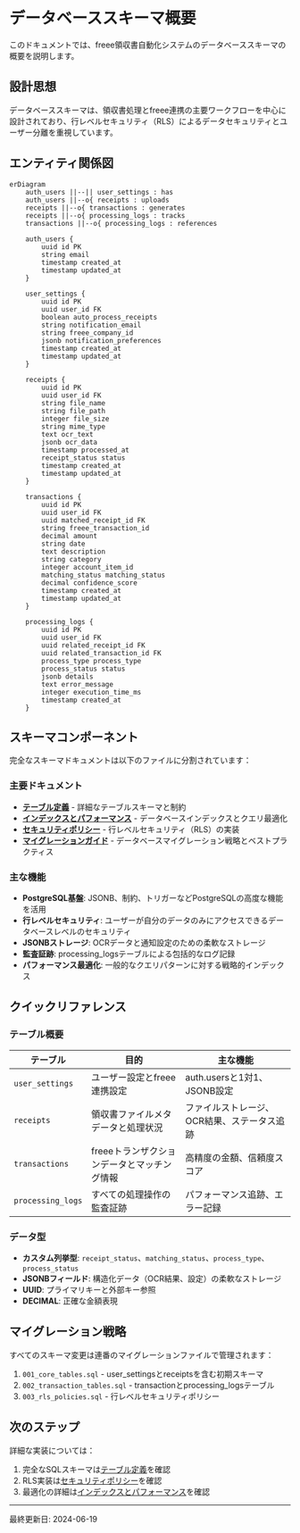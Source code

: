 # データベーススキーマ概要

このドキュメントでは、freee領収書自動化システムのデータベーススキーマの概要を説明します。

## 設計思想

データベーススキーマは、領収書処理とfreee連携の主要ワークフローを中心に設計されており、行レベルセキュリティ（RLS）によるデータセキュリティとユーザー分離を重視しています。

## エンティティ関係図

```mermaid
erDiagram
    auth_users ||--|| user_settings : has
    auth_users ||--o{ receipts : uploads
    receipts ||--o{ transactions : generates
    receipts ||--o{ processing_logs : tracks
    transactions ||--o{ processing_logs : references

    auth_users {
        uuid id PK
        string email
        timestamp created_at
        timestamp updated_at
    }

    user_settings {
        uuid id PK
        uuid user_id FK
        boolean auto_process_receipts
        string notification_email
        string freee_company_id
        jsonb notification_preferences
        timestamp created_at
        timestamp updated_at
    }

    receipts {
        uuid id PK
        uuid user_id FK
        string file_name
        string file_path
        integer file_size
        string mime_type
        text ocr_text
        jsonb ocr_data
        timestamp processed_at
        receipt_status status
        timestamp created_at
        timestamp updated_at
    }

    transactions {
        uuid id PK
        uuid user_id FK
        uuid matched_receipt_id FK
        string freee_transaction_id
        decimal amount
        string date
        text description
        string category
        integer account_item_id
        matching_status matching_status
        decimal confidence_score
        timestamp created_at
        timestamp updated_at
    }

    processing_logs {
        uuid id PK
        uuid user_id FK
        uuid related_receipt_id FK
        uuid related_transaction_id FK
        process_type process_type
        process_status status
        jsonb details
        text error_message
        integer execution_time_ms
        timestamp created_at
    }
```

## スキーマコンポーネント

完全なスキーマドキュメントは以下のファイルに分割されています：

### 主要ドキュメント

- **[テーブル定義](table-definitions-ja.md)** - 詳細なテーブルスキーマと制約
- **[インデックスとパフォーマンス](indexes-performance-ja.md)** - データベースインデックスとクエリ最適化
- **[セキュリティポリシー](security-policies-ja.md)** - 行レベルセキュリティ（RLS）の実装
- **[マイグレーションガイド](migration-strategy-ja.md)** - データベースマイグレーション戦略とベストプラクティス

### 主な機能

- **PostgreSQL基盤**: JSONB、制約、トリガーなどPostgreSQLの高度な機能を活用
- **行レベルセキュリティ**: ユーザーが自分のデータのみにアクセスできるデータベースレベルのセキュリティ
- **JSONBストレージ**: OCRデータと通知設定のための柔軟なストレージ
- **監査証跡**: processing_logsテーブルによる包括的なログ記録
- **パフォーマンス最適化**: 一般的なクエリパターンに対する戦略的インデックス

## クイックリファレンス

### テーブル概要

| テーブル          | 目的                                        | 主な機能                                    |
| ----------------- | ------------------------------------------- | ------------------------------------------- |
| `user_settings`   | ユーザー設定とfreee連携設定                 | auth.usersと1対1、JSONB設定                 |
| `receipts`        | 領収書ファイルメタデータと処理状況          | ファイルストレージ、OCR結果、ステータス追跡 |
| `transactions`    | freeeトランザクションデータとマッチング情報 | 高精度の金額、信頼度スコア                  |
| `processing_logs` | すべての処理操作の監査証跡                  | パフォーマンス追跡、エラー記録              |

### データ型

- **カスタム列挙型**: `receipt_status`、`matching_status`、`process_type`、`process_status`
- **JSONBフィールド**: 構造化データ（OCR結果、設定）の柔軟なストレージ
- **UUID**: プライマリキーと外部キー参照
- **DECIMAL**: 正確な金額表現

## マイグレーション戦略

すべてのスキーマ変更は連番のマイグレーションファイルで管理されます：

1. `001_core_tables.sql` - user_settingsとreceiptsを含む初期スキーマ
2. `002_transaction_tables.sql` - transactionとprocessing_logsテーブル
3. `003_rls_policies.sql` - 行レベルセキュリティポリシー

## 次のステップ

詳細な実装については：

1. 完全なSQLスキーマは[テーブル定義](table-definitions-ja.md)を確認
2. RLS実装は[セキュリティポリシー](security-policies-ja.md)を確認
3. 最適化の詳細は[インデックスとパフォーマンス](indexes-performance-ja.md)を確認

---

最終更新日: 2024-06-19
